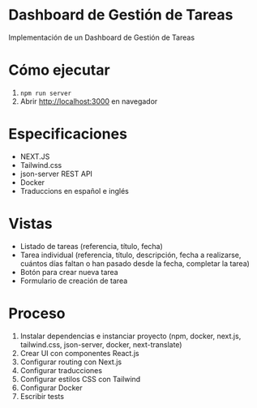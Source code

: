 # Dashboard de Gestión de Tareas
Implementación de un Dashboard de Gestión de Tareas

# Cómo ejecutar

1. `npm run server`
2. Abrir [http://localhost:3000](http://localhost:3000) en navegador

# Especificaciones 

- NEXT.JS
- Tailwind.css
- json-server REST API
- Docker
- Traduccions en español e inglés

# Vistas

- Listado de tareas (referencia, título, fecha)
- Tarea individual (referencia, título, descripción, fecha a realizarse, cuántos días faltan o han pasado desde la fecha, completar la tarea)
- Botón para crear nueva tarea
- Formulario de creación de tarea

# Proceso

1. Instalar dependencias e instanciar proyecto (npm, docker, next.js, tailwind.css, json-server, docker, next-translate)
2. Crear UI con componentes React.js
3. Configurar routing con Next.js
4. Configurar traducciones
5. Configurar estilos CSS con Tailwind
6. Configurar Docker
7. Escribir tests
